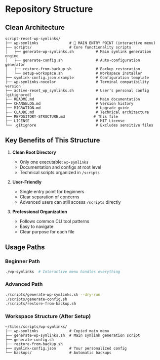 # Repository Structure

## Clean Architecture

```
script-reset-wp-symlinks/
├── wp-symlinks              # 🎯 MAIN ENTRY POINT (interactive menu)
├── scripts/                 # Core functionality scripts
│   ├── generate-wp-symlinks.sh          # Main symlink generation engine
│   ├── generate-config.sh               # Auto-configuration generator
│   ├── restore-from-backup.sh           # Backup restoration
│   └── setup-workspace.sh               # Workspace installer
├── symlink-config.json.example          # Configuration template
├── wp-symlinks-nocolor                  # Terminal compatibility version
├── active-reset_wp_symlinks.sh          # User's personal config (gitignored)
├── README.md                            # Main documentation
├── CHANGELOG.md                         # Version history
├── MIGRATION.md                         # Upgrade guide
├── CLAUDE.md                            # Technical architecture
├── REPOSITORY-STRUCTURE.md             # This file
├── LICENSE                              # MIT License
└── .gitignore                           # Excludes sensitive files
```

## Key Benefits of This Structure

1. **Clean Root Directory**
   - Only one executable: `wp-symlinks`
   - Documentation and configs at root level
   - Technical scripts organized in `/scripts`

2. **User-Friendly**
   - Single entry point for beginners
   - Clear separation of concerns
   - Advanced users can still access `/scripts` directly

3. **Professional Organization**
   - Follows common CLI tool patterns
   - Easy to navigate
   - Clear purpose for each file

## Usage Paths

### Beginner Path
```bash
./wp-symlinks  # Interactive menu handles everything
```

### Advanced Path
```bash
./scripts/generate-wp-symlinks.sh --dry-run
./scripts/generate-config.sh
./scripts/restore-from-backup.sh
```

### Workspace Structure (After Setup)
```
~/Sites/scripts/wp-symlinks/
├── wp-symlinks              # Copied main menu
├── generate-wp-symlinks.sh  # Main symlink generation script
├── generate-config.sh
├── restore-from-backup.sh
├── symlink-config.json      # Your personalized config
└── backups/                 # Automatic backups
```